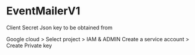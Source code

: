 # EventMailerV1

Client Secret Json key to be obtained from

Google cloud > Select project > IAM & ADMIN
Create a service account > Create Private key
 
